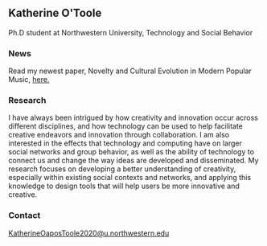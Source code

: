 
## Katherine O'Toole

Ph.D student at Northwestern University, Technology and Social Behavior

### News 
Read my newest paper, Novelty and Cultural Evolution in Modern Popular Music, [here.]([https://github.com/kmotoole/About/raw/gh-pages/Reference.pdf])

### Research

I have always been intrigued by how creativity and innovation occur across different disciplines, and how technology can be used to help facilitate creative endeavors and innovation through collaboration. I am also interested in the effects that technology and computing have on larger social networks and group behavior, as well as the ability of technology to connect us and change the way ideas are developed and disseminated. My research focuses on developing a better understanding of creativity, especially within existing social contexts and networks, and applying this knowledge to design tools that will help users be more innovative and creative. 



### Contact

KatherineOaposToole2020@u.northwestern.edu
